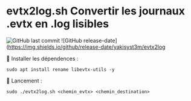 # evtx2log.sh   Convertir les journaux .evtx en .log lisibles
![GitHub last commit](https://img.shields.io/github/last-commit/yakisyst3m/evtx2log) ![GitHub release-date](https://img.shields.io/github/release-date/yakisyst3m/evtx2log


:radio_button: Installer les dépendences :
```
sudo apt install rename libevtx-utils -y
```

:radio_button:  Lancement :
```
sudo ./evtx2log.sh <chemin_evtx> <chemin_destination>
```
